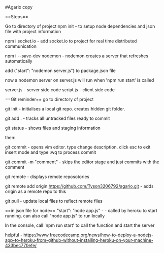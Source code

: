 #Agario copy




==Steps==

Go to directory of project
npm init - to setup node dependencies and json file with project information

npm i socket.io - add socket.io to project for real time distributed communication

npm i --save-dev nodemon - nodemon creates a server that refreshes automatically

add ("start": "nodemon server.js") to package.json file

now a nodemon server on server.js will run when 'npm run start' is called

server.js - server side code
script.js - client side code

==Git reminder==
go to directory of project

git init - initialises a local git repo. creates hidden git folder.

git add . - tracks all untracked files ready to commit

git status - shows files and staging information

then:

git commit - opens vim editor. type change description. click esc to exit insert
mode and type :wq to process commit

git commit -m "comment" - skips the editor stage and just commits with the comment

git remote - displays remote reposotories

git remote add origin https://github.com/Tyson3206792/agario.git - adds origin as a remote repo to this

git pull - update local files to reflect remote files

==in json file for node==
"start": "node app.js" -           - called by heroku to start running. can also call "node app.js" to run locally

In the console, call 'npm run start' to call the function and start the server

helpful - https://www.freecodecamp.org/news/how-to-deploy-a-nodejs-app-to-heroku-from-github-without-installing-heroku-on-your-machine-433bec770efe/
